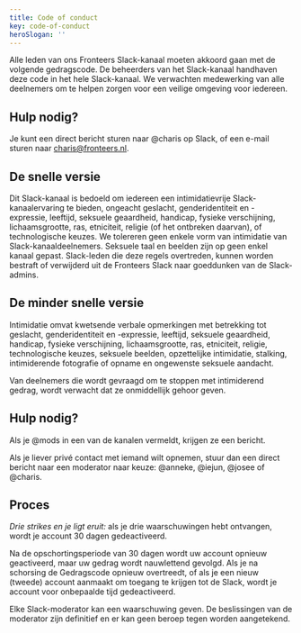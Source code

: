 ```yaml
---
title: Code of conduct
key: code-of-conduct
heroSlogan: ''
---
```


Alle leden van ons Fronteers Slack-kanaal moeten akkoord gaan met de volgende gedragscode. De beheerders van het Slack-kanaal handhaven deze code in het hele Slack-kanaal. We verwachten medewerking van alle deelnemers om te helpen zorgen voor een veilige omgeving voor iedereen.

## Hulp nodig?

Je kunt een direct bericht sturen naar @charis op Slack, of een e-mail sturen naar charis@fronteers.nl.

## De snelle versie

Dit Slack-kanaal is bedoeld om iedereen een intimidatievrije Slack-kanaalervaring te bieden, ongeacht geslacht, genderidentiteit en -expressie, leeftijd, seksuele geaardheid, handicap, fysieke verschijning, lichaamsgrootte, ras, etniciteit, religie (of het ontbreken daarvan), of technologische keuzes. We tolereren geen enkele vorm van intimidatie van Slack-kanaaldeelnemers. Seksuele taal en beelden zijn op geen enkel kanaal gepast. Slack-leden die deze regels overtreden, kunnen worden bestraft of verwijderd uit de Fronteers Slack naar goeddunken van de Slack-admins.

## De minder snelle versie

Intimidatie omvat kwetsende verbale opmerkingen met betrekking tot geslacht, genderidentiteit en -expressie, leeftijd, seksuele geaardheid, handicap, fysieke verschijning, lichaamsgrootte, ras, etniciteit, religie, technologische keuzes, seksuele beelden, opzettelijke intimidatie, stalking, intimiderende fotografie of opname en ongewenste seksuele aandacht.

Van deelnemers die wordt gevraagd om te stoppen met intimiderend gedrag, wordt verwacht dat ze onmiddellijk gehoor geven.

## Hulp nodig?

Als je @mods in een van de kanalen vermeldt, krijgen ze een bericht.

Als je liever privé contact met iemand wilt opnemen, stuur dan een direct bericht naar een moderator naar keuze: @anneke, @iejun, @josee of @charis.

## Proces

_Drie strikes en je ligt eruit:_ als je drie waarschuwingen hebt ontvangen, wordt je account 30 dagen gedeactiveerd.

Na de opschortingsperiode van 30 dagen wordt uw account opnieuw geactiveerd, maar uw gedrag wordt nauwlettend gevolgd. Als je na schorsing de Gedragscode opnieuw overtreedt, of als je een nieuw (tweede) account aanmaakt om toegang te krijgen tot de Slack, wordt je account voor onbepaalde tijd gedeactiveerd.

Elke Slack-moderator kan een waarschuwing geven. De beslissingen van de moderator zijn definitief en er kan geen beroep tegen worden aangetekend.
